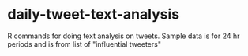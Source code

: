 daily-tweet-text-analysis
=========================
R commands for doing text analysis on tweets.  Sample data is for 24 hr periods and is from list of "influential tweeters"

